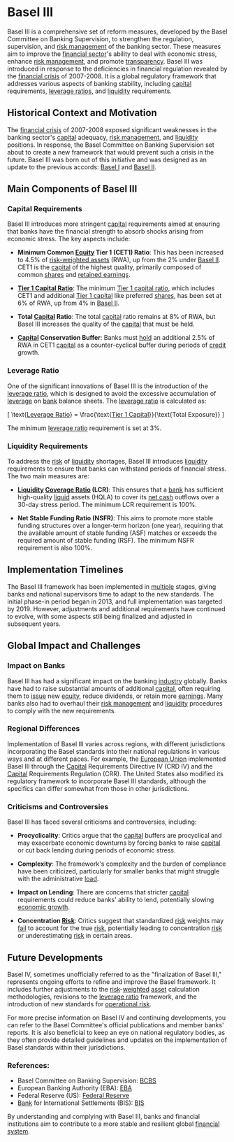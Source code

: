 # Basel III

Basel III is a comprehensive set of reform measures, developed by the Basel Committee on Banking Supervision, to strengthen the regulation, supervision, and [risk management](../r/risk_management.md) of the banking sector. These measures aim to improve the [financial sector](../f/financial_sector.md)'s ability to deal with economic stress, enhance [risk management](../r/risk_management.md), and promote [transparency](../t/transparency.md). Basel III was introduced in response to the deficiencies in financial regulation revealed by the [financial crisis](../f/financial_crisis.md) of 2007-2008. It is a global regulatory framework that addresses various aspects of banking stability, including [capital](../c/capital.md) requirements, [leverage ratios](../l/leverage_ratios.md), and [liquidity](../l/liquidity.md) requirements. 

## Historical Context and Motivation

The [financial crisis](../f/financial_crisis.md) of 2007-2008 exposed significant weaknesses in the banking sector's [capital](../c/capital.md) adequacy, [risk management](../r/risk_management.md), and [liquidity](../l/liquidity.md) positions. In response, the Basel Committee on Banking Supervision set about to create a new framework that would prevent such a crisis in the future. Basel III was born out of this initiative and was designed as an update to the previous accords: [Basel I](../b/basel_i.md) and [Basel II](../b/basel_ii.md).

## Main Components of Basel III

### Capital Requirements

Basel III introduces more stringent [capital](../c/capital.md) requirements aimed at ensuring that banks have the financial strength to absorb shocks arising from economic stress. The key aspects include:

- **Minimum Common [Equity](../e/equity.md) Tier 1 (CET1) Ratio**: This has been increased to 4.5% of [risk-weighted assets](../r/risk-weighted_assets.md) (RWA), up from the 2% under [Basel II](../b/basel_ii.md). CET1 is the [capital](../c/capital.md) of the highest quality, primarily composed of common [shares](../s/shares.md) and [retained earnings](../r/retained_earnings.md).
  
- **[Tier 1 Capital Ratio](../t/tier_1_capital_ratio.md)**: The minimum [Tier 1 capital ratio](../t/tier_1_capital_ratio.md), which includes CET1 and additional [Tier 1 capital](../t/tier_1_capital.md) like preferred [shares](../s/shares.md), has been set at 6% of RWA, up from 4% in [Basel II](../b/basel_ii.md).
  
- **Total [Capital](../c/capital.md) Ratio**: The total [capital](../c/capital.md) ratio remains at 8% of RWA, but Basel III increases the quality of the [capital](../c/capital.md) that must be held.

- **[Capital](../c/capital.md) Conservation Buffer**: Banks must [hold](../h/hold.md) an additional 2.5% of RWA in CET1 [capital](../c/capital.md) as a counter-cyclical buffer during periods of [credit](../c/credit.md) growth.

### Leverage Ratio

One of the significant innovations of Basel III is the introduction of the [leverage ratio](../l/leverage_ratio.md), which is designed to avoid the excessive accumulation of [leverage](../l/leverage.md) on [bank](../b/bank.md) balance sheets. The [leverage ratio](../l/leverage_ratio.md) is calculated as:

\[ \text{[Leverage Ratio](../l/leverage_ratio.md)} = \frac{\text{[Tier 1 Capital](../t/tier_1_capital.md)}}{\text{Total Exposure}} \]

The minimum [leverage ratio](../l/leverage_ratio.md) requirement is set at 3%.

### Liquidity Requirements

To address the [risk](../r/risk.md) of [liquidity](../l/liquidity.md) shortages, Basel III introduces [liquidity](../l/liquidity.md) requirements to ensure that banks can withstand periods of financial stress. The two main measures are:

- **[Liquidity](../l/liquidity.md) [Coverage Ratio](../c/coverage_ratio.md) (LCR)**: This ensures that a [bank](../b/bank.md) has sufficient high-quality [liquid](../l/liquid.md) assets (HQLA) to cover its [net cash](../n/net_cash.md) outflows over a 30-day stress period. The minimum LCR requirement is 100%.

- **Net Stable Funding Ratio (NSFR)**: This aims to promote more stable funding structures over a longer-term horizon (one year), requiring that the available amount of stable funding (ASF) matches or exceeds the required amount of stable funding (RSF). The minimum NSFR requirement is also 100%.

## Implementation Timelines

The Basel III framework has been implemented in [multiple](../m/multiple.md) stages, giving banks and national supervisors time to adapt to the new standards. The initial phase-in period began in 2013, and full implementation was targeted by 2019. However, adjustments and additional requirements have continued to evolve, with some aspects still being finalized and adjusted in subsequent years.

## Global Impact and Challenges

### Impact on Banks

Basel III has had a significant impact on the banking [industry](../i/industry.md) globally. Banks have had to raise substantial amounts of additional [capital](../c/capital.md), often requiring them to [issue](../i/issue.md) new [equity](../e/equity.md), reduce dividends, or retain more [earnings](../e/earnings.md). Many banks also had to overhaul their [risk management](../r/risk_management.md) and [liquidity](../l/liquidity.md) procedures to comply with the new requirements.

### Regional Differences

Implementation of Basel III varies across regions, with different jurisdictions incorporating the Basel standards into their national regulations in various ways and at different paces. For example, the [European Union](../e/european_union_(eu).md) implemented Basel III through the [Capital](../c/capital.md) Requirements Directive IV (CRD IV) and the [Capital](../c/capital.md) Requirements Regulation (CRR). The United States also modified its regulatory framework to incorporate Basel III standards, although the specifics can differ somewhat from those in other jurisdictions.

### Criticisms and Controversies

Basel III has faced several criticisms and controversies, including:

- **Procyclicality**: Critics argue that the [capital](../c/capital.md) buffers are procyclical and may exacerbate economic downturns by forcing banks to raise [capital](../c/capital.md) or cut back lending during periods of economic stress.
  
- **Complexity**: The framework's complexity and the burden of compliance have been criticized, particularly for smaller banks that might struggle with the administrative [load](../l/load.md).

- **Impact on Lending**: There are concerns that stricter [capital](../c/capital.md) requirements could reduce banks' ability to lend, potentially slowing [economic growth](../e/economic_growth.md).

- **Concentration [Risk](../r/risk.md)**: Critics suggest that standardized [risk](../r/risk.md) weights may [fail](../f/fail.md) to account for the true [risk](../r/risk.md), potentially leading to concentration [risk](../r/risk.md) or underestimating [risk](../r/risk.md) in certain areas.

## Future Developments

Basel IV, sometimes unofficially referred to as the "finalization of Basel III," represents ongoing efforts to refine and improve the Basel framework. It includes further adjustments to the [risk](../r/risk.md)-[weighted](../w/weighted.md) [asset](../a/asset.md) calculation methodologies, revisions to the [leverage ratio](../l/leverage_ratio.md) framework, and the introduction of new standards for [operational risk](../o/operational_risk.md).

For more precise information on Basel IV and continuing developments, you can refer to the Basel Committee's official publications and member banks' reports. It is also beneficial to keep an eye on national regulatory bodies, as they often provide detailed guidelines and updates on the implementation of Basel standards within their jurisdictions.

### References:
- Basel Committee on Banking Supervision: [BCBS](https://www.bis.org/bcbs/)
- European Banking Authority (EBA): [EBA](https://www.eba.europa.eu/)
- Federal Reserve (US): [Federal Reserve](https://www.federalreserve.gov/)
- [Bank](../b/bank.md) for International Settlements (BIS): [BIS](https://www.bis.org/)

By understanding and complying with Basel III, banks and financial institutions aim to contribute to a more stable and resilient global [financial system](../f/financial_system.md).
